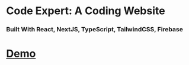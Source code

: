 # Code Expert: A Coding Website
### Built With React, NextJS, TypeScript, TailwindCSS, Firebase

# [Demo](https://coding-expert-mqqf6jq3c-yashaswinid1983-gmailcoms-projects.vercel.app/)


